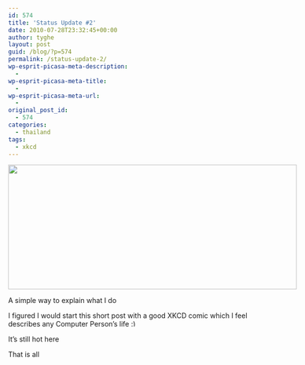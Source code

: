 ```yaml
---
id: 574
title: 'Status Update #2'
date: 2010-07-28T23:32:45+00:00
author: tyghe
layout: post
guid: /blog/?p=574
permalink: /status-update-2/
wp-esprit-picasa-meta-description:
  - 
wp-esprit-picasa-meta-title:
  - 
wp-esprit-picasa-meta-url:
  - 
original_post_id:
  - 574
categories:
  - thailand
tags:
  - xkcd
---
```

<div style="width: 597px" class="wp-caption aligncenter">
  <img title="Computer Problems" src="http://imgs.xkcd.com/comics/computer_problems.png" alt="" width="587" height="254" />
  
  <p class="wp-caption-text">
    A simple way to explain what I do
  </p>
</div>

I figured I would start this short post with a good XKCD comic which I feel describes any Computer Person&#8217;s life <img src="https://tygertown.us/wp-includes/images/smilies/simple-smile.png" alt=":)" class="wp-smiley" style="height: 1em; max-height: 1em;" />

It&#8217;s still hot here

That is all
